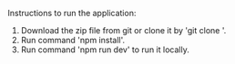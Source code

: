 Instructions to run the application:

1. Download the zip file from git or clone it by 'git clone <url>'.
2. Run command 'npm install'.
3. Run command 'npm run dev' to run it locally.
